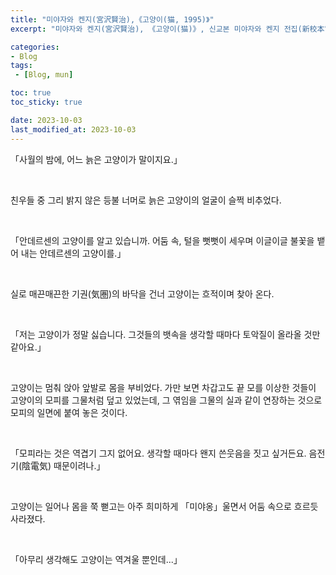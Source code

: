 ```yaml
---
title: "미야자와 켄지(宮沢賢治),《고양이(猫, 1995)》"
excerpt: "미야자와 켄지(宮沢賢治), 《고양이(猫)》, 신교본 미야자와 켄지 전집(新校本宮澤賢治全集) 제 12권(第十二巻) 동화5(童話5)・극(劇)・그 외(その他) 본문편(本文篇)에서 옮김, 치쿠마쇼보(筑摩書房), 1995."

categories:
- Blog
tags:
 - [Blog, mun]

toc: true
toc_sticky: true

date: 2023-10-03
last_modified_at: 2023-10-03
---
```




「사월의 밤에, 어느 늙은 고양이가 말이지요.」

&nbsp;

친우들 중 그리 밝지 않은 등불 너머로 늙은 고양이의 얼굴이 슬쩍 비추었다.

&nbsp;

「안데르센의 고양이를 알고 있습니까.
어둠 속, 털을 뻣뻣이 세우며 이글이글 불꽃을 뱉어 내는 안데르센의 고양이를.」

&nbsp;

실로 매끈매끈한 기권(気圏)의 바닥을 건너 고양이는 흐적이며 찾아 온다.

&nbsp;

「저는 고양이가 정말 싫습니다. 그것들의 뱃속을 생각할 때마다 토악질이 올라올 것만 같아요.」

&nbsp;

고양이는 멈춰 앉아 앞발로 몸을 부비었다. 가만 보면 차갑고도 끝 모를 이상한 것들이 고양이의 모피를 그물처럼 덮고 있었는데, 그 엮임을 그물의 실과 같이 연장하는 것으로 모피의 일면에 붙여 놓은 것이다.

&nbsp;

「모피라는 것은 역겹기 그지 없어요. 생각할 때마다 왠지 쓴웃음을 짓고 싶거든요. 음전기(陰電気) 때문이려나.」

&nbsp;

고양이는 일어나 몸을 쭉 뻗고는 아주 희미하게 「미야옹」울면서 어둠 속으로 흐르듯 사라졌다.

&nbsp;

「아무리 생각해도 고양이는 역겨울 뿐인데...」

